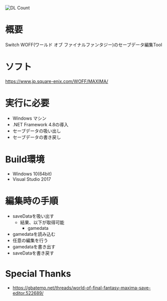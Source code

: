 ![DL Count](https://img.shields.io/github/downloads/turtle-insect/WOFF/total.svg)

# 概要
Switch WOFF(ワールド オブ ファイナルファンタジー)のセーブデータ編集Tool

# ソフト
https://www.jp.square-enix.com/WOFF/MAXIMA/

# 実行に必要
* Windows マシン
* .NET Framework 4.8の導入
* セーブデータの吸い出し
* セーブデータの書き戻し

# Build環境
* Windows 10(64bit)
* Visual Studio 2017

# 編集時の手順
* saveDataを吸い出す
   * 結果、以下が取得可能
      * gamedata
* gamedataを読み込む
* 任意の編集を行う
* gamedataを書き出す
* saveDataを書き戻す

# Special Thanks
* https://gbatemp.net/threads/world-of-final-fantasy-maxima-save-editor.522689/
